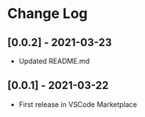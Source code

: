 # Change Log
## [0.0.2] - 2021-03-23
- Updated README.md

## [0.0.1] - 2021-03-22
- First release in VSCode Marketplace
